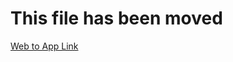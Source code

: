 ﻿# This file has been moved

[Web to App Link](https://github.com/microsoft/WindowsTemplateStudio/blob/release/docs/UWP/features/web-to-app-link.md)
